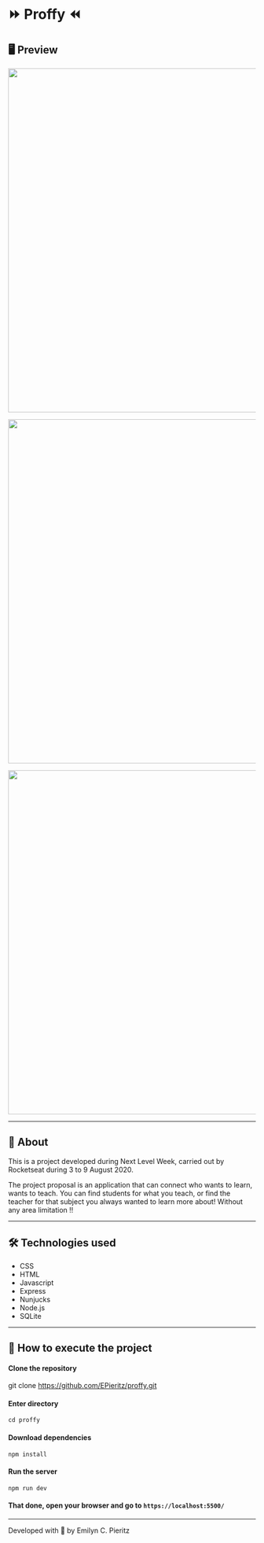 # :fast_forward: Proffy :rewind:

## 🖥 Preview
<p align = "center">
  <img src = "https://scontent.fbnu2-1.fna.fbcdn.net/v/t1.0-9/117543384_1695907287230282_6402996623687631234_o.jpg?_nc_cat=103&_nc_sid=0debeb&_nc_eui2=AeEm8mmhq0s-rsdVVJy2NwcQlXJ9WKejIVSVcn1Yp6MhVAdRr3m4zpo9ORjcIJZTg1rdfP5InpBwjz8cS_lFWsDG&_nc_ohc=l4mf9oIlG4gAX81Xyxz&_nc_ht=scontent.fbnu2-1.fna&oh=5c8be0650b56724921ada32cd7f31325&oe=5F556362" width = "700">
</p>
<p align = "center">
  <img src = "https://scontent.fbnu2-1.fna.fbcdn.net/v/t1.0-9/117181142_1695907280563616_2666081543808766286_o.jpg?_nc_cat=111&_nc_sid=0debeb&_nc_eui2=AeH7FW8YpuWwanhglSaRTZ1YfXG5ExiVZ1x9cbkTGJVnXGMi2pfJwsrEyhpDg7AU5_MEDwafTK4aNvOP1kUJtelF&_nc_ohc=gRbuHjYNVrUAX9v1cq8&_nc_ht=scontent.fbnu2-1.fna&oh=9bf26d685e5e9ff3be942cd8d9ba21cc&oe=5F53D1B8" width = "700">
</p>
<p align = "center">
  <img src = "https://scontent.fbnu2-1.fna.fbcdn.net/v/t1.0-9/117444746_1695907277230283_714174853285222632_o.jpg?_nc_cat=102&_nc_sid=0debeb&_nc_eui2=AeFuVIBXP6Sr2NtkOj6rZ6YzylHEWW1049PKUcRZbXTj0ymHtqmcgcaaRnuTy-E-OUYggV2c7N46Bsfj_owbGjZP&_nc_ohc=rVA4EwbFJIUAX-Zfy6V&_nc_ht=scontent.fbnu2-1.fna&oh=f2eef8851410e4fc4c44bda66f5c5125&oe=5F530315" width = "700">
</p>

---

## 📖 About
<p>This is a project developed during Next Level Week, carried out by Rocketseat during 3 to 9 August 2020.</p>
<p>The project proposal is an application that can connect who wants to learn, wants to teach. You can find students for what you teach, or find the teacher for that subject you always wanted to learn more about! Without any area limitation !!</p>


---

## 🛠 Technologies used
- CSS
- HTML
- Javascript
- Express
- Nunjucks
- Node.js
- SQLite

---

## 🚀 How to execute the project
#### Clone the repository
git clone https://github.com/EPieritz/proffy.git

#### Enter directory
`cd proffy`

#### Download dependencies
`npm install`

#### Run the server
`npm run dev`

#### That done, open your browser and go to `https://localhost:5500/`

---
Developed with 💙 by Emilyn C. Pieritz
